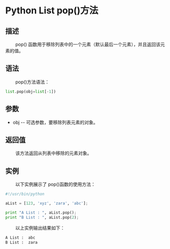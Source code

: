 # Python List pop()方法
## 描述
&#160;&#160;&#160;&#160;&#160;&#160;&#160;&#160;pop() 函数用于移除列表中的一个元素（默认最后一个元素），并且返回该元素的值。

## 语法
&#160;&#160;&#160;&#160;&#160;&#160;&#160;&#160;pop()方法语法：

```python
list.pop(obj=list[-1])
```

## 参数
- obj -- 可选参数，要移除列表元素的对象。

## 返回值
&#160;&#160;&#160;&#160;&#160;&#160;&#160;&#160;该方法返回从列表中移除的元素对象。

## 实例
&#160;&#160;&#160;&#160;&#160;&#160;&#160;&#160;以下实例展示了 pop()函数的使用方法：

```python
#!/usr/bin/python

aList = [123, 'xyz', 'zara', 'abc'];

print "A List : ", aList.pop();
print "B List : ", aList.pop(2);
```

&#160;&#160;&#160;&#160;&#160;&#160;&#160;&#160;以上实例输出结果如下：

```python
A List :  abc
B List :  zara
```